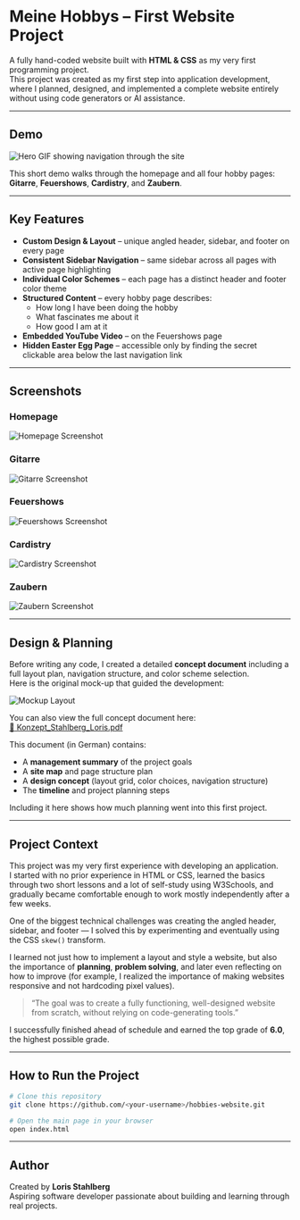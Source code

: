 # Meine Hobbys – First Website Project

A fully hand-coded website built with **HTML & CSS** as my very first programming project.  
This project was created as my first step into application development, where I planned, designed, and implemented a complete website entirely without using code generators or AI assistance.

---

## Demo

![Hero GIF showing navigation through the site](./assets/hero.gif)

This short demo walks through the homepage and all four hobby pages: **Gitarre**, **Feuershows**, **Cardistry**, and **Zaubern**.

---

## Key Features

- **Custom Design & Layout** – unique angled header, sidebar, and footer on every page  
- **Consistent Sidebar Navigation** – same sidebar across all pages with active page highlighting  
- **Individual Color Schemes** – each page has a distinct header and footer color theme  
- **Structured Content** – every hobby page describes:
  - How long I have been doing the hobby
  - What fascinates me about it
  - How good I am at it
- **Embedded YouTube Video** – on the Feuershows page  
- **Hidden Easter Egg Page** – accessible only by finding the secret clickable area below the last navigation link

---

## Screenshots

### Homepage
![Homepage Screenshot](./assets/home.png)

### Gitarre
![Gitarre Screenshot](./assets/gitarre.png)

### Feuershows
![Feuershows Screenshot](./assets/feuershows.png)

### Cardistry
![Cardistry Screenshot](./assets/cardistry.png)

### Zaubern
![Zaubern Screenshot](./assets/zaubern.png)

---

## Design & Planning

Before writing any code, I created a detailed **concept document** including a full layout plan, navigation structure, and color scheme selection.  
Here is the original mock-up that guided the development:

![Mockup Layout](./assets/mockup.png)

You can also view the full concept document here:  
[📄 Konzept_Stahlberg_Loris.pdf](./Konzept/Konzept_Stahlberg_Loris.pdf)  

This document (in German) contains:
- A **management summary** of the project goals  
- A **site map** and page structure plan  
- A **design concept** (layout grid, color choices, navigation structure)  
- The **timeline** and project planning steps  

Including it here shows how much planning went into this first project.

---

## Project Context

This project was my very first experience with developing an application.  
I started with no prior experience in HTML or CSS, learned the basics through two short lessons and a lot of self-study using W3Schools, and gradually became comfortable enough to work mostly independently after a few weeks.  

One of the biggest technical challenges was creating the angled header, sidebar, and footer — I solved this by experimenting and eventually using the CSS `skew()` transform.  

I learned not just how to implement a layout and style a website, but also the importance of **planning**, **problem solving**, and later even reflecting on how to improve (for example, I realized the importance of making websites responsive and not hardcoding pixel values).  

> “The goal was to create a fully functioning, well-designed website from scratch, without relying on code-generating tools.”

I successfully finished ahead of schedule and earned the top grade of **6.0**, the highest possible grade.


---

## How to Run the Project

```bash
# Clone this repository
git clone https://github.com/<your-username>/hobbies-website.git

# Open the main page in your browser
open index.html
```


---

## Author

Created by **Loris Stahlberg**  
Aspiring software developer passionate about building and learning through real projects.  

<!--
You can find more of my work and projects on my portfolio:  
[View my portfolio](https://lorisstahlberg.ch) -->
